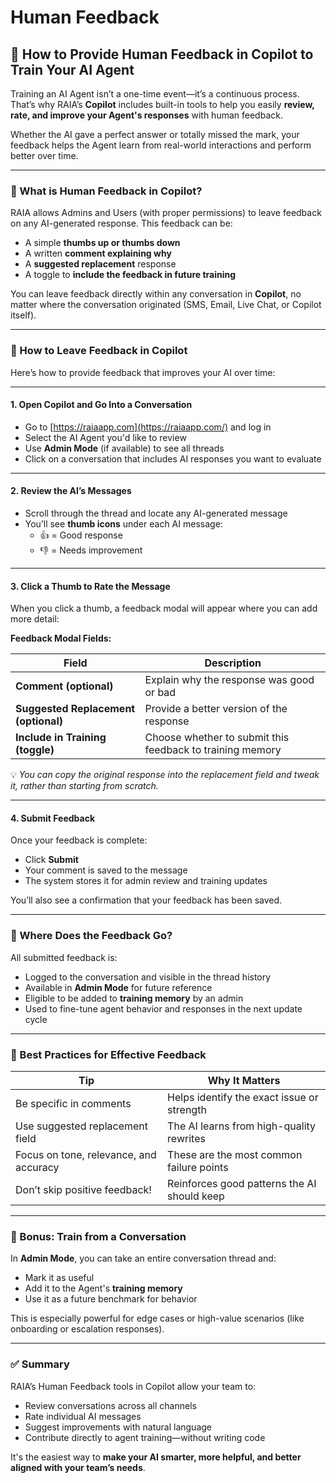 # Human Feedback

## 🧠 How to Provide Human Feedback in Copilot to Train Your AI Agent

Training an AI Agent isn’t a one-time event—it’s a continuous process. That’s why RAIA’s **Copilot** includes built-in tools to help you easily **review, rate, and improve your Agent's responses** with human feedback.

Whether the AI gave a perfect answer or totally missed the mark, your feedback helps the Agent learn from real-world interactions and perform better over time.

***

### 👀 What is Human Feedback in Copilot?

RAIA allows Admins and Users (with proper permissions) to leave feedback on any AI-generated response. This feedback can be:

* A simple **thumbs up or thumbs down**
* A written **comment explaining why**
* A **suggested replacement** response
* A toggle to **include the feedback in future training**

You can leave feedback directly within any conversation in **Copilot**, no matter where the conversation originated (SMS, Email, Live Chat, or Copilot itself).

***

### 🔧 How to Leave Feedback in Copilot

Here’s how to provide feedback that improves your AI over time:

***

#### 1. Open Copilot and Go Into a Conversation

* Go to [https://raiaapp.com](https://raiaapp.com/) and log in
* Select the AI Agent you'd like to review
* Use **Admin Mode** (if available) to see all threads
* Click on a conversation that includes AI responses you want to evaluate

***

#### 2. Review the AI’s Messages

* Scroll through the thread and locate any AI-generated message
* You’ll see **thumb icons** under each AI message:
  * 👍 = Good response
  * 👎 = Needs improvement

***

#### 3. Click a Thumb to Rate the Message

When you click a thumb, a feedback modal will appear where you can add more detail:

**Feedback Modal Fields:**

| Field                                | Description                                               |
| ------------------------------------ | --------------------------------------------------------- |
| **Comment (optional)**               | Explain why the response was good or bad                  |
| **Suggested Replacement (optional)** | Provide a better version of the response                  |
| **Include in Training (toggle)**     | Choose whether to submit this feedback to training memory |

💡 _You can copy the original response into the replacement field and tweak it, rather than starting from scratch._

***

#### 4. Submit Feedback

Once your feedback is complete:

* Click **Submit**
* Your comment is saved to the message
* The system stores it for admin review and training updates

You’ll also see a confirmation that your feedback has been saved.

***

### 🧪 Where Does the Feedback Go?

All submitted feedback is:

* Logged to the conversation and visible in the thread history
* Available in **Admin Mode** for future reference
* Eligible to be added to **training memory** by an admin
* Used to fine-tune agent behavior and responses in the next update cycle

***

### 🧠 Best Practices for Effective Feedback

| Tip                                    | Why It Matters                              |
| -------------------------------------- | ------------------------------------------- |
| Be specific in comments                | Helps identify the exact issue or strength  |
| Use suggested replacement field        | The AI learns from high-quality rewrites    |
| Focus on tone, relevance, and accuracy | These are the most common failure points    |
| Don’t skip positive feedback!          | Reinforces good patterns the AI should keep |

***

### 🧩 Bonus: Train from a Conversation

In **Admin Mode**, you can take an entire conversation thread and:

* Mark it as useful
* Add it to the Agent's **training memory**
* Use it as a future benchmark for behavior

This is especially powerful for edge cases or high-value scenarios (like onboarding or escalation responses).

***

### ✅ Summary

RAIA’s Human Feedback tools in Copilot allow your team to:

* Review conversations across all channels
* Rate individual AI messages
* Suggest improvements with natural language
* Contribute directly to agent training—without writing code

It's the easiest way to **make your AI smarter, more helpful, and better aligned with your team’s needs**.

